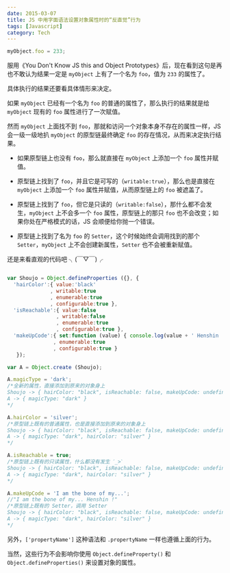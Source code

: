 ```yaml
---
date: 2015-03-07
title: JS 中用字面语法设置对象属性时的“反直觉”行为
tags: [Javascript]
category: Tech
---
```


```javascript
myObject.foo = 233;
```

服用《You Don't  Know JS this and Object Prototypes》后，现在看到这句是再也不敢认为结果一定是 `myObject` 上有了一个名为 `foo`，值为 `233` 的属性了。

具体执行的结果还要看具体情形来决定。

如果 `myObject` 已经有一个名为 `foo` 的普通的属性了，那么执行的结果就是给 `myObject` 现有的 `foo` 属性进行了一次赋值。

然而 `myObject` 上面找不到 `foo`，那就和访问一个对象本身不存在的属性一样，JS 会一级一级地扒 `myObject` 的原型链最终确定 `foo` 的存在情况，从而来决定执行结果。

- 如果原型链上也没有 `foo`，那么就直接在 `myObject` 上添加一个 `foo` 属性并赋值。

- 原型链上找到了 `foo`，并且它是可写的（`writable:true`），那么也是直接在 `myObject` 上添加一个 `foo` 属性并赋值，从而原型链上的 `foo` 被遮盖了。

- 原型链上找到了 `foo`，但它是只读的（`writable:false`），那什么都不会发生，`myObject` 上不会多一个 `foo` 属性，原型链上的那只 `foo` 也不会改变；如果你处在严格模式的话，JS 会顺便给你抛一个错误。

- 原型链上找到了名为 `foo` 的 `Setter`，这个时候始终会调用找到的那个 `Setter`，`myObject` 上不会创建新属性，`Setter` 也不会被重新赋值。

还是来看直观的代码吧 ╮(￣▽￣)╭

```javascript

var Shoujo = Object.defineProperties ({}, {
  'hairColor':{ value:'black'
              , writable:true
              , enumerable:true
              , configurable:true },
  'isReachable':{ value:false
                , writable:false
                , enumerable:true
                , configurable:true },
  'makeUpCode':{ set:function (value) { console.log(value + ' Henshin !'); }
               , enumerable:true
               , configurable:true }
   });

var A = Object.create (Shoujo);

A.magicType = 'dark';
/*全新的属性，直接添加到原来的对象身上
Shoujo -> { hairColor: "black", isReachable: false, makeUpCode: undefined }
A -> { magicType: "dark" } 
*/

A.hairColor = 'silver';
/*原型链上既有的普通属性，也是直接添加到原来的对象身上
Shoujo -> { hairColor: "black", isReachable: false, makeUpCode: undefined }
A -> { magicType: "dark", hairColor: "silver" }
*/

A.isReachable = true;
/*原型链上既有的只读属性，什么都没有发生 ˊ_>ˋ
Shoujo -> { hairColor: "black", isReachable: false, makeUpCode: undefined }
A -> { magicType: "dark", hairColor: "silver" }
*/

A.makeUpCode = 'I am the bone of my...';
//"I am the bone of my... Henshin !"
/*原型链上既有的 Setter，调用 Setter
Shoujo -> { hairColor: "black", isReachable: false, makeUpCode: undefined }
A -> { magicType: "dark", hairColor: "silver" }
*/
```

另外，`['propertyName']` 这种语法和 `.propertyName` 一样也遵循上面的行为。

当然，这些行为不会影响你使用 `Object.defineProperty()` 和 `Object.defineProperties()` 来设置对象的属性。
